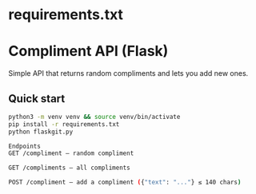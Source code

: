 # requirements.txt
# Compliment API (Flask)

Simple API that returns random compliments and lets you add new ones.

## Quick start
```bash
python3 -m venv venv && source venv/bin/activate
pip install -r requirements.txt
python flaskgit.py

Endpoints
GET /compliment — random compliment

GET /compliments — all compliments

POST /compliment — add a compliment ({"text": "..."} ≤ 140 chars)
